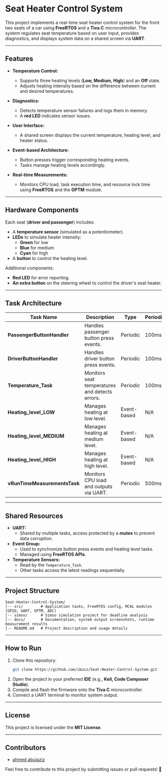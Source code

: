 # Seat Heater Control System

This project implements a real-time seat heater control system for the front two seats of a car using **FreeRTOS** and a **Tiva C** microcontroller. The system regulates seat temperature based on user input, provides diagnostics, and displays system data on a shared screen via **UART**.

---

## Features

- **Temperature Control:**
  - Supports three heating levels (**Low, Medium, High**) and an **Off** state.
  - Adjusts heating intensity based on the difference between current and desired temperatures.

- **Diagnostics:**
  - Detects temperature sensor failures and logs them in memory.
  - A **red LED** indicates sensor issues.

- **User Interface:**
  - A shared screen displays the current temperature, heating level, and heater status.

- **Event-based Architecture:**
  - Button presses trigger corresponding heating events.
  - Tasks manage heating levels accordingly.

- **Real-time Measurements:**
  - Monitors CPU load, task execution time, and resource lock time using **FreeRTOS** and the **GPTM** module.

---

## Hardware Components

Each seat (**driver and passenger**) includes:
- A **temperature sensor** (simulated as a potentiometer).
- **LEDs** to simulate heater intensity:
  - **Green** for low
  - **Blue** for medium
  - **Cyan** for high
- A **button** to control the heating level.

Additional components:
- **Red LED** for error reporting.
- **An extra button** on the steering wheel to control the driver's seat heater.

---

## Task Architecture

| Task Name                   | Description                                          | Type        | Periodicity | Events Set/Waited |
|-----------------------------|------------------------------------------------------|-------------|-------------|-------------------|
| **PassengerButtonHandler**  | Handles passenger button press events.              | Periodic    | 100ms       | `PASSENGER_EVENT_BIT_BUTTON_PRESSED_*` |
| **DriverButtonHandler**     | Handles driver button press events.                 | Periodic    | 100ms       | `DRIVER_EVENT_BIT_BUTTON_PRESSED_*` |
| **Temperature_Task**        | Monitors seat temperatures and detects errors.      | Periodic    | 100ms       | None |
| **Heating_level_LOW**       | Manages heating at low level.                       | Event-based | N/A         | `*_EVENT_BIT_BUTTON_PRESSED_LOW` |
| **Heating_level_MEDIUM**    | Manages heating at medium level.                    | Event-based | N/A         | `*_EVENT_BIT_BUTTON_PRESSED_MEDIUM` |
| **Heating_level_HIGH**      | Manages heating at high level.                      | Event-based | N/A         | `*_EVENT_BIT_BUTTON_PRESSED_HIGH` |
| **vRunTimeMeasurementsTask** | Monitors CPU load and outputs via UART.            | Periodic    | 500ms       | None |

---

## Shared Resources

- **UART:**
  - Shared by multiple tasks, access protected by a **mutex** to prevent data corruption.
- **Event Group:**
  - Used to synchronize button press events and heating level tasks.
  - Managed using **FreeRTOS APIs**.
- **Temperature Sensors:**
  - Read by the `Temperature_Task`.
  - Other tasks access the latest readings sequentially.

---

## Project Structure

```
Seat-Heater-Control-System/
│-- src/        # Application tasks, FreeRTOS config, MCAL modules (GPIO, UART, GPTM, ADC)
│-- simso/      # Simso simulation project for deadline analysis
│-- docs/       # Documentation, system output screenshots, runtime measurement results
│-- README.md   # Project description and usage details
```

---

## How to Run

1. Clone this repository:
   ```sh
   git clone https://github.com/ibucz/Seat-Heater-Control-System.git
   ```
2. Open the project in your preferred **IDE** (e.g., **Keil, Code Composer Studio**).
3. Compile and flash the firmware onto the **Tiva C** microcontroller.
4. Connect a UART terminal to monitor system output.

---

## License

This project is licensed under the **MIT License**.

---

## Contributors
- [ahmed abulaziz](https://github.com/ibucz)

Feel free to contribute to this project by submitting issues or pull requests! 🚀

